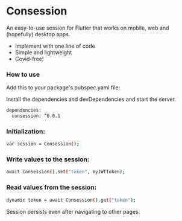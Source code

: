 # Consession

An easy-to-use session for Flutter that works on mobile, web and (hopefully) desktop apps.

  - Implement with one line of code
  - Simple and lightweight
  - Covid-free!

### How to use

Add this to your package's pubspec.yaml file:

Install the dependencies and devDependencies and start the server.

```sh
dependencies:
  consession: ^0.0.1
```

### Initialization:
```sh
var session = Consession();
```

### Write values to the session:
```sh
await Consession().set("token", myJWTToken);
```

### Read values from the session:
```sh
dynamic token = await Consession().get("token");
```

Session persists even after navigating to other pages.